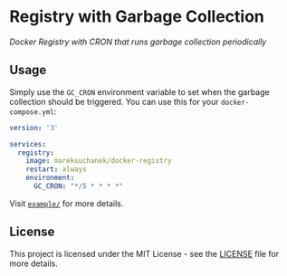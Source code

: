 # Registry with Garbage Collection

*Docker Registry with CRON that runs garbage collection periodically*

## Usage

Simply use the `GC_CRON` environment variable to set when the garbage collection should be triggered. You can use this for your `docker-compose.yml`:

```yaml
version: '3'

services:
  registry:
    image: mareksuchanek/docker-registry
    restart: always
    environment:
      GC_CRON: "*/5 * * * *"
```

Visit [`example/`](example) for more details.

## License

This project is licensed under the MIT License - see the [LICENSE](LICENSE) file for more details.

